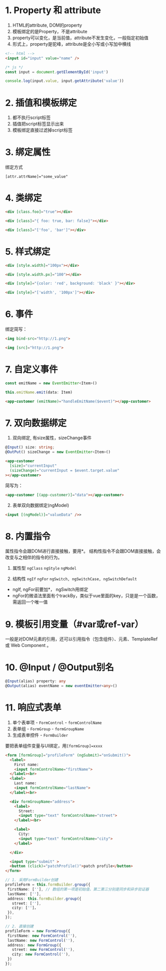 # 1. Property 和 attribute
1. HTML的attribute, DOM的property
2. 模板绑定的是Property，不是attribute
3. property可以变化，是当前值，attribute不发生变化，一般指定初始值
4. 形式上，property是驼峰，attribute是全小写或小写加中横线
```html
<!-- html -->
<input id="input" value="name" />
```
```js
/* js */
const input = document.getElementById('input')

console.log(input.value, input.getAttribute('value'))
```

# 2. 插值和模板绑定
1. 都不执行script标签
2. 插值把script标签显示出来
3. 模板绑定直接过滤掉script标签

# 3. 绑定属性
绑定方式
```
[attr.attrName]="some_value"
```

# 4. 类绑定
```html
<div [class.foo]="true"></div>

<div [class]="{ foo: true, bar: false}"></div>

<div [class]="['foo', 'bar']"></div>

```

# 5. 样式绑定
```html
<div [style.width]="100px"></div>

<div [style.width.px]="100"></div>

<div [style]="{color: 'red', background: 'black' }"></div>

<div [style]="['width', '100px']"></div>
```

# 6. 事件
绑定简写：
```html
<img bind-src="http://1.png">

<img [src]="http://1.png">

```

# 7. 自定义事件
```ts
const emitName = new EventEmitter<Item>()

this.emitName.emit(data: Item)

```
```html
<app-customer (emitName)="handleEmitName($event)"></app-customer>
```
# 7. 双向数据绑定
1. 双向绑定, 有size属性，sizeChange事件
```ts
@Input() size: string;
@OutPut() sizeChange = new EventEmitter<Item>()
```

```html
<app-customer
  [size]="currentInput"
  (sizeChange)="currentInput = $event.target.value"
></app-customer>
```

简写为：
```html
<app-customer [(app-customer)]="data"></app-customer>
```
2. 表单双向数据绑定(ngModel)
```html
<input [(ngModel)]="valueData" />>
```

# 8. 内置指令
属性指令会跟DOM进行直接接触，要用*。
结构性指令不会跟DOM直接接触，会改变与之相伴的指令的行为。
1. 属性型
`ngClass` `ngStyle` `ngModel`

2. 结构性
`ngIf` `ngFor` `ngSwitch, ngSwitchCase, ngSwitchDefault`
- ngIf, ngFor前要加*， ngSwitch用绑定
- ngFor的微语法里面有个trackBy，类似于vue里面的key，只是是一个函数，需返回一个唯一值

# 9. 模板引用变量（#var或ref-var）
一般是对DOM元素的引用，还可以引用指令（包含组件）、元素、TemplateRef 或 Web Component 。

# 10. @Input / @Output别名
```ts
@Input(alias) property: any
@Output(alias) eventName = new eventEmitter<any>()
```

# 11. 响应式表单
1. 单个表单项 - `FormControl` - `formControlName`
2. 表单组 - `FormGroup` - `formGroupName`
3. 生成表单控件 - `FormBuilder`

要把表单组件变量与UI绑定，用`[formGroup]=xxxx`

```html
<form [formGroup]="profileForm" (ngSubmit)="onSubmit()">
  <label>
    First name:
    <input formControlName="firstName">
  </label><br>
  <label>
    Last name:
    <input formControlName="lastName">
  </label><br>

  <div formGroupName="address">
    <label>
      Street:
      <input type="text" formControlName="street">
    </label><br>

    <label>
      City:
      <input type="text" formControlName="city">
    </label>

  </div>

  <input type="submit" >
  <button (click)="patchProfile()">patch profile</button>
</form>
```
```ts
// 1. 采用FormBuilder创建
profileForm = this.formBuilder.group({
 firstName: [''], // 数组的第一项是初始值，第二第三分别是同步和异步验证器
 lastName: [''],
 address: this.formBuilder.group({
   street: [''],
   city: ['']，
 }),
});

// 2. 直接创建
profileForm = new FormGroup({
 firstName: new FormControl(''),
 lastName: new FormControl(''),
 address: new FormGroup({
   street: new FormControl(''),
   city: new FormControl(''),
 })
});
```
